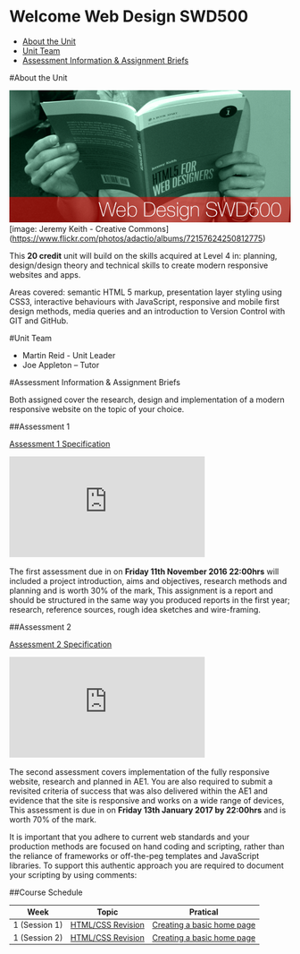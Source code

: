 # Welcome Web Design SWD500

 - [About the Unit](#about-the-unit)
 - [Unit Team](#unit-team)
 - [Assessment Information & Assignment Briefs](#assessment_information_&_assignment_briefs)  
 



#About the Unit 

![readme banner](RepoAssets/MyBanner__0000_SWD500.png)
[image: Jeremy Keith  - Creative Commons] (https://www.flickr.com/photos/adactio/albums/72157624250812775)

This **20 credit** unit will build on the skills acquired at Level 4 in: planning, design/design theory and technical skills to create modern responsive websites and apps.

Areas covered: semantic HTML 5 markup, presentation layer styling using CSS3, interactive behaviours with JavaScript, responsive and mobile first design methods, media queries and an introduction to  Version Control with GIT and GitHub.

#Unit Team

- Martin Reid - Unit Leader 
- Joe Appleton – Tutor
	
#Assessment Information & Assignment Briefs

Both assigned cover the research, design and implementation of a modern responsive website on the topic of your choice.


##Assessment 1 

[Assessment 1 Specification](https://github.com/martinsolent/swd500/blob/master/SWD500_Briefs_2017/swd500_AE1_2017.md)


<iframe width="350" height="180" src="https://w2.countingdownto.com/1510370" frameborder="0"></iframe>


The first assessment due in on **Friday 11th November 2016 22:00hrs** will included a project introduction, aims and objectives, research methods and planning and is worth 30% of the mark, This assignment is a report and should be structured in the same way you produced reports in the first year; research, reference sources, rough idea sketches and wire-framing.


##Assessment 2

[Assessment 2 Specification](https://github.com/martinsolent/swd500/blob/master/SWD500_Briefs_2017/swd500_AE2_2017.md)

<iframe width="350" height="180" src="https://w2.countingdownto.com/1510360" frameborder="0"></iframe>



The second assessment covers implementation of the fully responsive website, research and planned in AE1. You are also required to submit a revisited criteria of success that was also delivered within the AE1 and evidence that the site is responsive and works on a wide range of devices, This assessment is due in on **Friday 13th January 2017 by 22:00hrs** and is worth 70% of the mark.

It is important that you adhere to current web standards and your production methods are focused on hand coding and scripting, rather than the reliance of frameworks or off-the-peg templates and JavaScript libraries. To support this authentic approach you are required to document your scripting by using comments:


##Course Schedule 

|Week| Topic   | Pratical |
|----|---------| ---------|	
| 1 (Session 1) | [HTML/CSS Revision](sessions/session1/README.md) |     [Creating a basic home page](sessions/session1/pratical.md)    |
| 1 (Session 2) | [HTML/CSS Revision](sessions/session1/README.md) |     [Creating a basic home page](sessions/session1/pratical.md)    |


